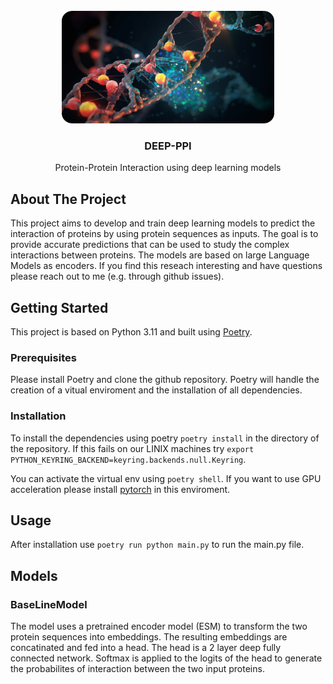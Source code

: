 <!-- PROJECT SHIELDS -->
<!--
*** I'm using markdown "reference style" links for readability.
*** Reference links are enclosed in brackets [ ] instead of parentheses ( ).
*** See the bottom of this document for the declaration of the reference variables
*** for contributors-url, forks-url, etc. This is an optional, concise syntax you may use.
*** https://www.markdownguide.org/basic-syntax/#reference-style-links
-->


<!-- PROJECT LOGO -->
<br />
<div align="center">
  <a href="https://github.com/SvenStahlmann/DEEP-PPI">
    <img src="DNA_helix_round.png" alt="Logo" width="340" height="180">
  </a>

<h3 align="center">DEEP-PPI</h3>

  <p align="center">
    Protein-Protein Interaction using deep learning models 
    <br />
  </p>
</div>

<!-- ABOUT THE PROJECT -->
## About The Project

This project aims to develop and train deep learning models to predict the interaction of proteins by using protein sequences as inputs. 
The goal is to provide accurate predictions that can be used to study the complex interactions between proteins. 
The models are based on large Language Models as encoders.
If you find this reseach interesting and have questions please reach out to me (e.g. through github issues).

## Getting Started

This project is based on Python 3.11 and built using [Poetry](https://python-poetry.org/).
### Prerequisites

Please install Poetry and clone the github repository. Poetry will handle the creation of a vitual enviroment and the installation of all dependencies.

### Installation

To install the dependencies using poetry 
`
poetry install
`
in the directory of the repository. If this fails on our LINIX machines try `export PYTHON_KEYRING_BACKEND=keyring.backends.null.Keyring`.

You can activate the virtual env using `poetry shell`. If you want to use GPU acceleration please install [pytorch](https://pytorch.org/get-started/locally/ ) in this enviroment.

## Usage

After installation use `poetry run python main.py` to run the main.py file.

## Models

### BaseLineModel

The model uses a pretrained encoder model (ESM) to transform the two protein sequences into embeddings. The resulting embeddings are concatinated and fed into a head. The head is a 2 layer deep fully connected network. Softmax is applied to the logits of the head to generate the probabilites of interaction between the two input proteins.



